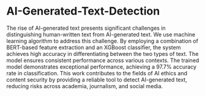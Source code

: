 # AI-Generated-Text-Detection
The rise of AI-generated text presents significant challenges in distinguishing human-written text from AI-generated text. We use machine learning algorithm to address this challenge. By employing a combination of BERT-based feature extraction and an XGBoost classifier, the system achieves high accuracy in differentiating between the two types of text. The model ensures consistent performance across various contexts. The trained model demonstrates exceptional performance, achieving a 97.7% accuracy rate in classification. This work contributes to the fields of AI ethics and content security by providing a reliable tool to detect AI-generated text, reducing risks across academia, journalism, and social media.
